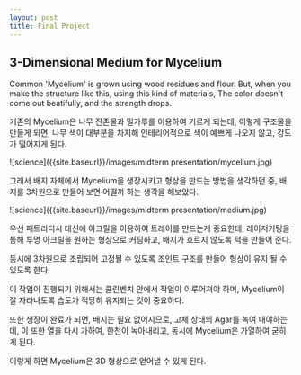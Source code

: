 ```yaml
---
layout: post
title: Final Project
---
```


## 3-Dimensional Medium for Mycelium

Common 'Mycelium' is grown using wood residues and flour.
But, when you make the structure like this, using this kind of materials,
The color doesn't come out beatifully, and the strength drops.

기존의 Mycelium은 나무 잔존물과 밀가루를 이용하여 기르게 되는데,
이렇게 구조물을 만들게 되면, 나무 색이 대부분을 차지해 인테리어적으로
색이 예쁘게 나오지 않고, 강도가 떨어지게 된다.

![science]({{site.baseurl}}/images/midterm presentation/mycelium.jpg)

그래서 배지 자체에서 Mycelium을 생장시키고 형상을 만드는 방법을 생각하던 중, 
배지를 3차원으로 만들어 보면 어떨까 하는 생각을 해보았다.

![science]({{site.baseurl}}/images/midterm presentation/medium.jpg)

우선 패트리디시 대신에 아크릴을 이용하여 트레이를 만드는게 중요한데, 
레이저커팅을 통해 투명 아크릴을 원하는 형상으로 커팅하고, 
배지가 흐르지 않도록 턱을 만들어 준다.

동시에 3차원으로 조립되어 고정될 수 있도록 조인트 구조를 만들어
형상이 유지 될 수 있도록 한다.

이 작업이 진행되기 위해서는 클린벤치 안에서 작업이 이루어져야 하며,
Mycelium이 잘 자라나도록 습도가 적당히 유지되는 것이 중요하다.

또한 생장이 완료가 되면, 배지는 필요 없어지므로, 고체 상태의 Agar를 녹여 내야하는데,
이 또한 열을 다시 가하여, 한천이 녹아내리고, 동시에 Mycelium은 가열하여 굳히게 된다.

이렇게 하면 Mycelium은 3D 형상으로 얻어낼 수 있게 된다.
